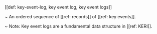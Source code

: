 [[def: key-event-log, key event log, key event logs]]

~ An ordered sequence of [[ref: records]] of [[ref: key events]].

~ Note: Key event logs are a fundamental data structure in [[ref: KERI]].
